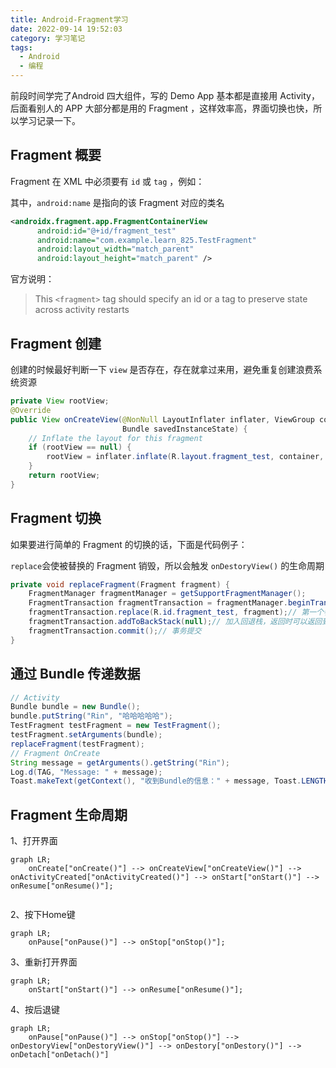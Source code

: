 ```yaml
---
title: Android-Fragment学习
date: 2022-09-14 19:52:03
category: 学习笔记
tags:
  - Android
  - 编程
---
```


前段时间学完了Android 四大组件，写的 Demo App 基本都是直接用 Activity，后面看别人的 APP 大部分都是用的 Fragment ，这样效率高，界面切换也快，所以学习记录一下。

## Fragment 概要

Fragment 在 XML 中必须要有 `id` 或 `tag` ，例如：

其中，`android:name` 是指向的该 Fragment 对应的类名

```xml
<androidx.fragment.app.FragmentContainerView
      android:id="@+id/fragment_test"
	  android:name="com.example.learn_825.TestFragment"
      android:layout_width="match_parent"
      android:layout_height="match_parent" />
```

官方说明：

> This `<fragment>` tag should specify an id or a tag to preserve state across activity restarts

## Fragment 创建

创建的时候最好判断一下 `view` 是否存在，存在就拿过来用，避免重复创建浪费系统资源

```java
private View rootView;
@Override
public View onCreateView(@NonNull LayoutInflater inflater, ViewGroup container,
                         Bundle savedInstanceState) {
    // Inflate the layout for this fragment
    if (rootView == null) {
        rootView = inflater.inflate(R.layout.fragment_test, container, false);
    }
    return rootView;
}
```

## Fragment 切换

如果要进行简单的 Fragment 的切换的话，下面是代码例子：

`replace`会使被替换的 Fragment 销毁，所以会触发 `onDestoryView()` 的生命周期

```java
private void replaceFragment(Fragment fragment) {
    FragmentManager fragmentManager = getSupportFragmentManager();
    FragmentTransaction fragmentTransaction = fragmentManager.beginTransaction();
    fragmentTransaction.replace(R.id.fragment_test, fragment);// 第一个参数是Fragment容器的id，第二个参数是要替换的fragment
    fragmentTransaction.addToBackStack(null);// 加入回退栈，返回时可以返回到上一个Fragment而不是直接退出Activity
    fragmentTransaction.commit();// 事务提交
}
```

## 通过 Bundle 传递数据

```java
// Activity
Bundle bundle = new Bundle();
bundle.putString("Rin", "哈哈哈哈哈");
TestFragment testFragment = new TestFragment();
testFragment.setArguments(bundle);
replaceFragment(testFragment);
// Fragment OnCreate
String message = getArguments().getString("Rin");
Log.d(TAG, "Message: " + message);
Toast.makeText(getContext(), "收到Bundle的信息：" + message, Toast.LENGTH_SHORT).show();
```

## Fragment 生命周期

1、打开界面

```mermaid
graph LR;
	onCreate["onCreate()"] --> onCreateView["onCreateView()"] --> onActivityCreated["onActivityCreated()"] --> onStart["onStart()"] --> onResume["onResume()"];
	
```

2、按下Home键

```mermaid
graph LR;
	onPause["onPause()"] --> onStop["onStop()"];
```

3、重新打开界面

```mermaid
graph LR;
	onStart["onStart()"] --> onResume["onResume()"];
```

4、按后退键

```mermaid
graph LR;
	onPause["onPause()"] --> onStop["onStop()"] --> onDestoryView["onDestoryView()"] --> onDestory["onDestory()"] --> onDetach["onDetach()"]
```